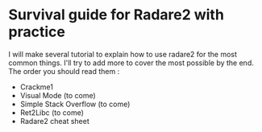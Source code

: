 # Survival guide for Radare2 with practice
I will make several tutorial to explain how to use radare2 for the most common things. I'll try to add more to cover the most possible by the end.\
The order you should read them :
- Crackme1
- Visual Mode (to come)
- Simple Stack Overflow (to come)
- Ret2Libc (to come)
- Radare2 cheat sheet
